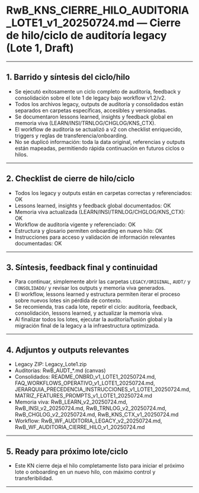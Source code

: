 # RwB_KNS_CIERRE_HILO_AUDITORIA_LOTE1_v1_20250724.md — Cierre de hilo/ciclo de auditoría legacy (Lote 1, Draft)

---

## 1. Barrido y síntesis del ciclo/hilo
- Se ejecutó exitosamente un ciclo completo de auditoría, feedback y consolidación sobre el lote 1 de legacy bajo workflow v1.2/v2.
- Todos los archivos legacy, outputs de auditoría y consolidados están separados en carpetas específicas, accesibles y versionadas.
- Se documentaron lessons learned, insights y feedback global en memoria viva (LEARN/INSI/TRNLOG/CHGLOG/KNS_CTX).
- El workflow de auditoría se actualizó a v2 con checklist enriquecido, triggers y reglas de transferencia/onboarding.
- No se duplicó información: toda la data original, referencias y outputs están mapeadas, permitiendo rápida continuación en futuros ciclos o hilos.

---

## 2. Checklist de cierre de hilo/ciclo
- Todos los legacy y outputs están en carpetas correctas y referenciados: OK
- Lessons learned, insights y feedback global documentados: OK
- Memoria viva actualizada (LEARN/INSI/TRNLOG/CHGLOG/KNS_CTX): OK
- Workflow de auditoría vigente y referenciado: OK
- Estructura y glosario permiten onboarding en nuevo hilo: OK
- Instrucciones para acceso y validación de información relevantes documentadas: OK

---

## 3. Síntesis, feedback final y continuidad
- Para continuar, simplemente abrir las carpetas `LEGACY/ORIGINAL`, `AUDT/` y `CONSOLIDADO/` y revisar los outputs y memoria viva generados.
- El workflow, lessons learned y estructura permiten iterar el proceso sobre nuevos lotes sin pérdida de contexto.
- Se recomienda, tras cada lote, repetir el ciclo: auditoría, feedback, consolidación, lessons learned, y actualizar la memoria viva.
- Al finalizar todos los lotes, ejecutar la auditoría/fusión global y la migración final de la legacy a la infraestructura optimizada.

---

## 4. Adjuntos y outputs relevantes
- Legacy ZIP: Legacy_Lote1.zip
- Auditorías: RwB_AUDT_*.md (canvas)
- Consolidados: README_ONBRD_v1_LOTE1_20250724.md, FAQ_WORKFLOWS_OPERATIVO_v1_LOTE1_20250724.md, JERARQUIA_PRECEDENCIA_INSTRUCCIONES_v1_LOTE1_20250724.md, MATRIZ_FEATURES_PROMPTS_v1_LOTE1_20250724.md
- Memoria viva: RwB_LEARN_v2_20250724.md, RwB_INSI_v2_20250724.md, RwB_TRNLOG_v2_20250724.md, RwB_CHGLOG_v2_20250724.md, RwB_KNS_CTX_v1_20250724.md
- Workflow: RwB_WF_AUDITORIA_LEGACY_v2_20250724.md, RwB_WF_AUDITORIA_CIERRE_HILO_v1_20250724.md

---

## 5. Ready para próximo lote/ciclo
- Este KN cierre deja el hilo completamente listo para iniciar el próximo lote o onboarding en un nuevo hilo, con máximo control y transferibilidad.

---

